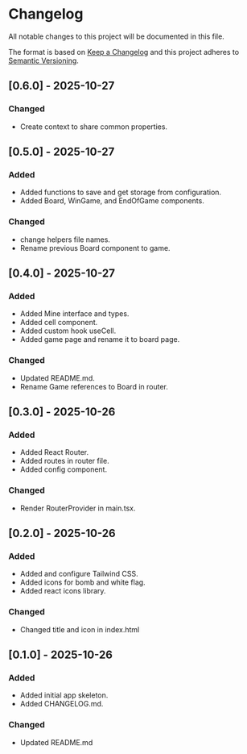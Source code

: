 # Changelog

All notable changes to this project will be documented in this file.

The format is based on [Keep a Changelog](https://keepachangelog.com/en/1.0.0/)
and this project adheres to [Semantic Versioning](https://semver.org/spec/v2.0.0.html).

## [0.6.0] - 2025-10-27

### Changed

- Create context to share common properties.

## [0.5.0] - 2025-10-27

### Added

- Added functions to save and get storage from configuration.
- Added Board, WinGame, and EndOfGame components.

### Changed

- change helpers file names.
- Rename previous Board component to game.

## [0.4.0] - 2025-10-27

### Added

- Added Mine interface and types.
- Added cell component.
- Added custom hook useCell.
- Added game page and rename it to board page.

### Changed

- Updated README.md.
- Rename Game references to Board in router.

## [0.3.0] - 2025-10-26

### Added

- Added React Router.
- Added routes in router file.
- Added config component.

### Changed

- Render RouterProvider in main.tsx.

## [0.2.0] - 2025-10-26

### Added

- Added and configure Tailwind CSS.
- Added icons for bomb and white flag.
- Added react icons library.

### Changed

- Changed title and icon in index.html

## [0.1.0] - 2025-10-26

### Added

- Added initial app skeleton.
- Added CHANGELOG.md.

### Changed

- Updated README.md
